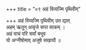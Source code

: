 +++
title = "०९ अहं विव्यज्मि पृथिवीम्"

+++
अहं विव्यज्मि पृथिवीम् उत द्याम्  
अहम् ऋतून् असृजे सप्त साकम् ।  
अहं वाचं परि सर्वां बभूव  
यो अग्नीषोमाव् अजुषे सखायौ ॥